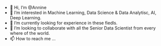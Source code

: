 - 👋 Hi, I’m @Annine
- 👀 I’m interested in Machine Learning, Data Science & Data Analytisc, AI, Deep Learning.
- 🌱 I’m currently looking for experience in these fiedls. 
- 💞️ I’m looking to collaborate with all the Senior Data Scientist from every where of the world.
- 📫 How to reach me ...

<!---
Ann1ne/Ann1ne is a ✨ special ✨ repository because its `README.md` (this file) appears on your GitHub profile.
You can click the Preview link to take a look at your changes.
--->
